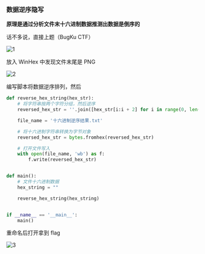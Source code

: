 ### 数据逆序隐写

**原理是通过分析文件末十六进制数据推测出数据是倒序的**

话不多说，直接上题（BugKu CTF）

![1](https://pic1.imgdb.cn/item/677100bcd0e0a243d4ec17f0.jpg)

放入 WinHex 中发现文件末尾是 PNG

![2](https://pic1.imgdb.cn/item/677100dcd0e0a243d4ec17f7.jpg)

编写脚本将数据逆序排列，然后

```python
def reverse_hex_string(hex_str):
    # 将字符串按两个字符分组，然后逆序
    reversed_hex_str = ''.join([hex_str[i:i + 2] for i in range(0, len(hex_str), 2)][::-1])

    file_name = '十六进制逆序结果.txt'

    # 将十六进制字符串转换为字节对象
    reversed_hex_str = bytes.fromhex(reversed_hex_str)

    # 打开文件写入
    with open(file_name, 'wb') as f:
        f.write(reversed_hex_str)


def main():
    # 文件十六进制数据
    hex_string = ""

    reverse_hex_string(hex_string)


if __name__ == '__main__':
    main()
```

重命名后打开拿到 flag

![3](https://pic1.imgdb.cn/item/67710329d0e0a243d4ec18f0.jpg)